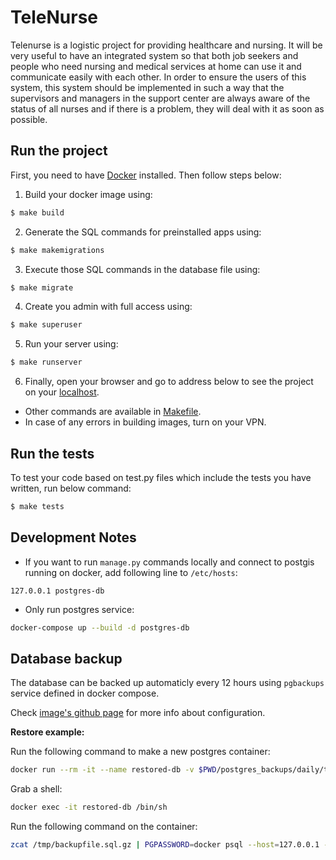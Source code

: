 # TeleNurse

Telenurse is a logistic project for providing healthcare and nursing.
It will be very useful to have an integrated system so that both job seekers and people who need nursing and medical services at home can use it and communicate easily with each other. In order to ensure the users of this system, this system should be implemented in such a way that the supervisors and managers in the support center are always aware of the status of all nurses and if there is a problem, they will deal with it as soon as possible.

## Run the project

First, you need to have [Docker](https://docs.docker.com/get-docker/) installed. Then follow steps below:

1. Build your docker image using:

```sh
$ make build
```

2. Generate the SQL commands for preinstalled apps using:

```sh
$ make makemigrations
```

3. Execute those SQL commands in the database file using:

```sh
$ make migrate
```

4. Create you admin with full access using:

```sh
$ make superuser
```

5. Run your server using:

```sh
$ make runserver
```

6. Finally, open your browser and go to address below to see the project on your [localhost](http://127.0.0.1:8000).

- Other commands are available in [Makefile](Makefile).
- In case of any errors in building images, turn on your VPN.

## Run the tests

To test your code based on test.py files which include the tests you have written, run below command:

```sh
$ make tests
```

## Development Notes

- If you want to run `manage.py` commands locally and connect to postgis running on docker, add following line to `/etc/hosts`:

```
127.0.0.1 postgres-db
```

- Only run postgres service:

```sh
docker-compose up --build -d postgres-db
```

## Database backup

The database can be backed up automaticly every 12 hours using `pgbackups` service defined in docker compose.

Check [image's github page](https://github.com/prodrigestivill/docker-postgres-backup-local) for more info about configuration.

**Restore example:**

Run the following command to make a new postgres container:

```sh
docker run --rm -it --name restored-db -v $PWD/postgres_backups/daily/telenurse-20220103-143546.sql.gz:/tmp/backupfile.sql.gz kartoza/postgis:12.1 
```

Grab a shell:

```sh
docker exec -it restored-db /bin/sh 
```

Run the following command on the container:

```sh
zcat /tmp/backupfile.sql.gz | PGPASSWORD=docker psql --host=127.0.0.1 --port=5432 --username=docker --dbname=postgres
```

